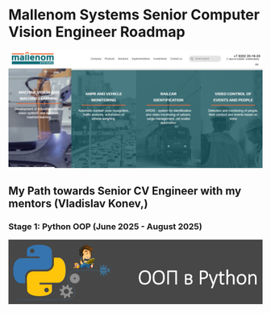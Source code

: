 # Mallenom Systems Senior Computer Vision Engineer Roadmap
![main page](/images/Mallenom%20Systems%20main%20page.png)
## My Path towards Senior CV Engineer with my mentors (Vladislav Konev,)
### Stage 1: Python OOP (June 2025 - August 2025)
![oop](/images/Python%20OOP.png)